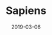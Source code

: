 ---
layout: source
title: Sapiens
full-title: "Sapiens: A Brief History of Humankind"
date: 2019-03-06
---